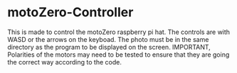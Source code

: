 # motoZero-Controller
This is made to control the motoZero raspberry pi hat. 
The controls are with WASD or the arrows on the keyboad.
The photo must be in the same directory as the program to 
be displayed on the screen. IMPORTANT, Polarities of the 
motors may need to be tested to ensure that they are going 
the correct way according to the code. 



